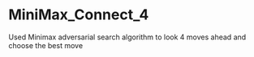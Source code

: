 # MiniMax_Connect_4
Used Minimax adversarial search algorithm to look 4 moves ahead and choose the best move
